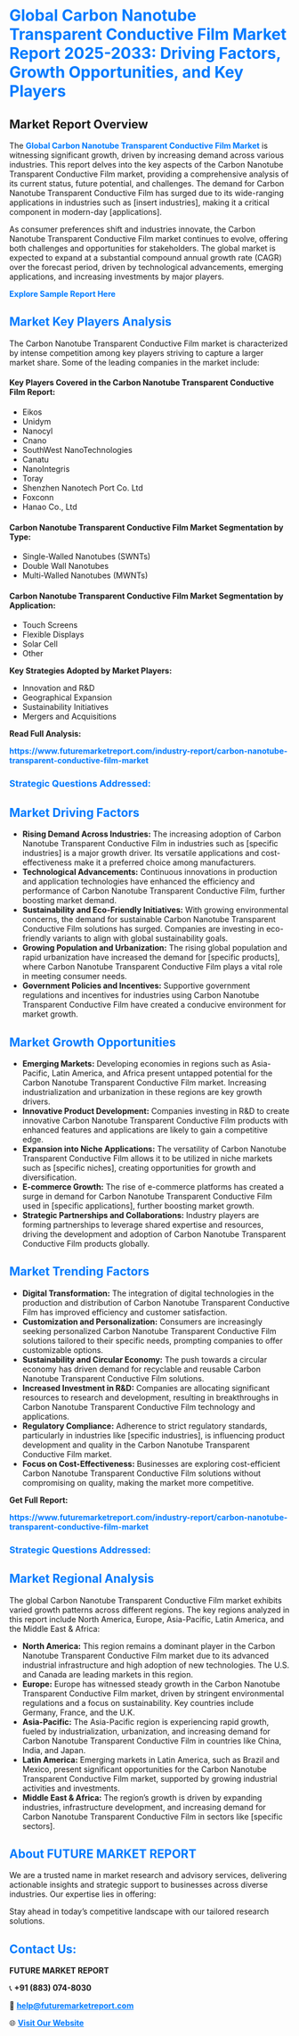 <h1 style="color: #007BFF;">Global Carbon Nanotube Transparent Conductive Film Market Report 2025-2033: Driving Factors, Growth Opportunities, and Key Players</h1>

<section id="overview">
<h2>Market Report Overview</h2>
<p>The <a href="https://www.futuremarketreport.com/industry-report/carbon-nanotube-transparent-conductive-film-market" style="color: #007BFF; text-decoration: none;"><strong>Global Carbon Nanotube Transparent Conductive Film Market</strong></a> is witnessing significant growth, driven by increasing demand across various industries. This report delves into the key aspects of the Carbon Nanotube Transparent Conductive Film market, providing a comprehensive analysis of its current status, future potential, and challenges. The demand for Carbon Nanotube Transparent Conductive Film has surged due to its wide-ranging applications in industries such as [insert industries], making it a critical component in modern-day [applications].</p>
<p>As consumer preferences shift and industries innovate, the Carbon Nanotube Transparent Conductive Film market continues to evolve, offering both challenges and opportunities for stakeholders. The global market is expected to expand at a substantial compound annual growth rate (CAGR) over the forecast period, driven by technological advancements, emerging applications, and increasing investments by major players.</p>
</section>

<section id="overview">
<p><a href="https://www.futuremarketreport.com/request-sample/reportId=88867" style="color: #007BFF; text-decoration: none;"><strong>Explore Sample Report Here</strong></a></p>
</section>

<section id="key-players">
<h2 style="color: #007BFF;">Market Key Players Analysis</h2>
<p>The Carbon Nanotube Transparent Conductive Film market is characterized by intense competition among key players striving to capture a larger market share. Some of the leading companies in the market include:</p>
<h4>Key Players Covered in the Carbon Nanotube Transparent Conductive Film Report:</h4>
<ul><li>Eikos</li><li>Unidym</li><li>Nanocyl</li><li>Cnano</li><li>SouthWest NanoTechnologies</li><li>Canatu</li><li>NanoIntegris</li><li>Toray</li><li>Shenzhen Nanotech Port Co. Ltd</li><li>Foxconn</li><li>Hanao Co., Ltd</li></ul>
<h4>Carbon Nanotube Transparent Conductive Film Market Segmentation by Type:</h4>
<ul><li>Single-Walled Nanotubes (SWNTs)</li><li>Double Wall Nanotubes</li><li>Multi-Walled Nanotubes (MWNTs)</li></ul>

<h4>Carbon Nanotube Transparent Conductive Film Market Segmentation by Application:</h4>
<ul><li>Touch Screens</li><li>Flexible Displays</li><li>Solar Cell</li><li>Other</li></ul>
<p><strong>Key Strategies Adopted by Market Players:</strong></p>
<ul>
<li>Innovation and R&D</li>
<li>Geographical Expansion</li>
<li>Sustainability Initiatives</li>
<li>Mergers and Acquisitions</li>
</ul>
</section>

<section>
<p><strong>Read Full Analysis: </strong></p><a href="https://www.futuremarketreport.com/industry-report/carbon-nanotube-transparent-conductive-film-market" style="color: #007BFF; text-decoration: none;"><strong>https://www.futuremarketreport.com/industry-report/carbon-nanotube-transparent-conductive-film-market</strong></a>
<h3 style="color: #007BFF;">Strategic Questions Addressed:</h3>
</section>

<section id="driving-factors">
<h2 style="color: #007BFF;">Market Driving Factors</h2>
<ul>
<li><strong>Rising Demand Across Industries:</strong> The increasing adoption of Carbon Nanotube Transparent Conductive Film in industries such as [specific industries] is a major growth driver. Its versatile applications and cost-effectiveness make it a preferred choice among manufacturers.</li>
<li><strong>Technological Advancements:</strong> Continuous innovations in production and application technologies have enhanced the efficiency and performance of Carbon Nanotube Transparent Conductive Film, further boosting market demand.</li>
<li><strong>Sustainability and Eco-Friendly Initiatives:</strong> With growing environmental concerns, the demand for sustainable Carbon Nanotube Transparent Conductive Film solutions has surged. Companies are investing in eco-friendly variants to align with global sustainability goals.</li>
<li><strong>Growing Population and Urbanization:</strong> The rising global population and rapid urbanization have increased the demand for [specific products], where Carbon Nanotube Transparent Conductive Film plays a vital role in meeting consumer needs.</li>
<li><strong>Government Policies and Incentives:</strong> Supportive government regulations and incentives for industries using Carbon Nanotube Transparent Conductive Film have created a conducive environment for market growth.</li>
</ul>
</section>

<section id="growth-opportunities">
<h2 style="color: #007BFF;">Market Growth Opportunities</h2>
<ul>
<li><strong>Emerging Markets:</strong> Developing economies in regions such as Asia-Pacific, Latin America, and Africa present untapped potential for the Carbon Nanotube Transparent Conductive Film market. Increasing industrialization and urbanization in these regions are key growth drivers.</li>
<li><strong>Innovative Product Development:</strong> Companies investing in R&D to create innovative Carbon Nanotube Transparent Conductive Film products with enhanced features and applications are likely to gain a competitive edge.</li>
<li><strong>Expansion into Niche Applications:</strong> The versatility of Carbon Nanotube Transparent Conductive Film allows it to be utilized in niche markets such as [specific niches], creating opportunities for growth and diversification.</li>
<li><strong>E-commerce Growth:</strong> The rise of e-commerce platforms has created a surge in demand for Carbon Nanotube Transparent Conductive Film used in [specific applications], further boosting market growth.</li>
<li><strong>Strategic Partnerships and Collaborations:</strong> Industry players are forming partnerships to leverage shared expertise and resources, driving the development and adoption of Carbon Nanotube Transparent Conductive Film products globally.</li>
</ul>
</section>

<section id="trending-factors">
<h2 style="color: #007BFF;">Market Trending Factors</h2>
<ul>
<li><strong>Digital Transformation:</strong> The integration of digital technologies in the production and distribution of Carbon Nanotube Transparent Conductive Film has improved efficiency and customer satisfaction.</li>
<li><strong>Customization and Personalization:</strong> Consumers are increasingly seeking personalized Carbon Nanotube Transparent Conductive Film solutions tailored to their specific needs, prompting companies to offer customizable options.</li>
<li><strong>Sustainability and Circular Economy:</strong> The push towards a circular economy has driven demand for recyclable and reusable Carbon Nanotube Transparent Conductive Film solutions.</li>
<li><strong>Increased Investment in R&D:</strong> Companies are allocating significant resources to research and development, resulting in breakthroughs in Carbon Nanotube Transparent Conductive Film technology and applications.</li>
<li><strong>Regulatory Compliance:</strong> Adherence to strict regulatory standards, particularly in industries like [specific industries], is influencing product development and quality in the Carbon Nanotube Transparent Conductive Film market.</li>
<li><strong>Focus on Cost-Effectiveness:</strong> Businesses are exploring cost-efficient Carbon Nanotube Transparent Conductive Film solutions without compromising on quality, making the market more competitive.</li>
</ul>
</section>

<section>
<p><strong>Get Full Report: </strong></p><a href="https://www.futuremarketreport.com/industry-report/carbon-nanotube-transparent-conductive-film-market" style="color: #007BFF; text-decoration: none;"><strong>https://www.futuremarketreport.com/industry-report/carbon-nanotube-transparent-conductive-film-market</strong></a>
<h3 style="color: #007BFF;">Strategic Questions Addressed:</h3>
</section>


<section id="regional-analysis">
<h2 style="color: #007BFF;">Market Regional Analysis</h2>
<p>The global Carbon Nanotube Transparent Conductive Film market exhibits varied growth patterns across different regions. The key regions analyzed in this report include North America, Europe, Asia-Pacific, Latin America, and the Middle East & Africa:</p>
<ul>
<li><strong>North America:</strong> This region remains a dominant player in the Carbon Nanotube Transparent Conductive Film market due to its advanced industrial infrastructure and high adoption of new technologies. The U.S. and Canada are leading markets in this region.</li>
<li><strong>Europe:</strong> Europe has witnessed steady growth in the Carbon Nanotube Transparent Conductive Film market, driven by stringent environmental regulations and a focus on sustainability. Key countries include Germany, France, and the U.K.</li>
<li><strong>Asia-Pacific:</strong> The Asia-Pacific region is experiencing rapid growth, fueled by industrialization, urbanization, and increasing demand for Carbon Nanotube Transparent Conductive Film in countries like China, India, and Japan.</li>
<li><strong>Latin America:</strong> Emerging markets in Latin America, such as Brazil and Mexico, present significant opportunities for the Carbon Nanotube Transparent Conductive Film market, supported by growing industrial activities and investments.</li>
<li><strong>Middle East & Africa:</strong> The region’s growth is driven by expanding industries, infrastructure development, and increasing demand for Carbon Nanotube Transparent Conductive Film in sectors like [specific sectors].</li>
</ul>
</section>

<footer>
<h2 style="color: #007BFF;">About FUTURE MARKET REPORT</h2>
<p>We are a trusted name in market research and advisory services, delivering actionable insights and strategic support to businesses across diverse industries. Our expertise lies in offering:</p>

<p>Stay ahead in today’s competitive landscape with our tailored research solutions.</p>

<h2 style="color: #007BFF;">Contact Us:</h2>
<p><strong>FUTURE MARKET REPORT</strong></p>
<p>📞 <strong>+91 (883) 074-8030</strong></p>
<p>📧 <strong><a href="mailto:help@futuremarketreport.com" style="color: #007BFF;">help@futuremarketreport.com</a></strong></p>
<p>🌐 <strong><a href="https://www.futuremarketreport.com/" style="color: #007BFF;">Visit Our Website</a></strong></p>
</footer>